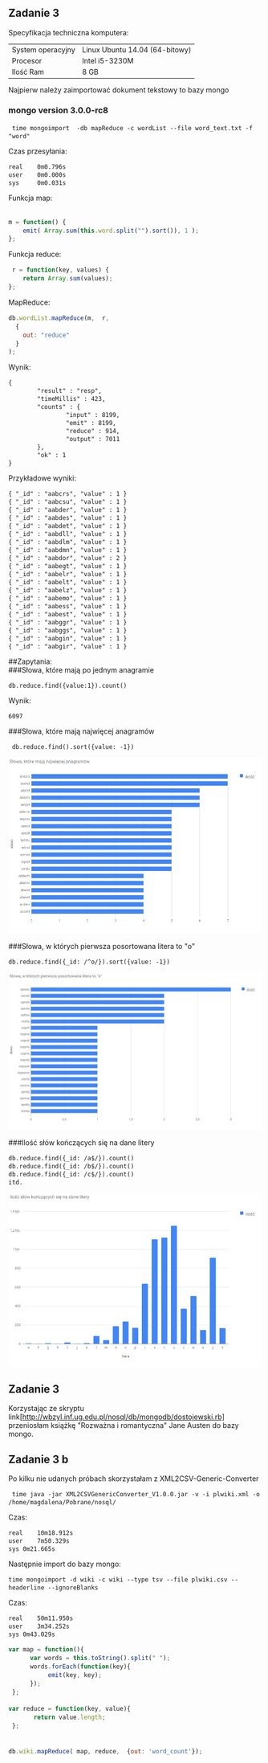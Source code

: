 ## Zadanie 3  


Specyfikacja techniczna komputera:  

|                       |                                  |
|-----------------------|---------------------------------|
| System operacyjny     | Linux Ubuntu 14.04 (64-bitowy) |
| Procesor              | Intel i5-3230M                  |
| Ilość Ram             | 8 GB                            |


Najpierw należy zaimportować dokument tekstowy to bazy mongo
### mongo version 3.0.0-rc8

```
 time mongoimport  -db mapReduce -c wordList --file word_text.txt -f "word"
 ```

 Czas przesyłania: 
 ```
real    0m0.796s
user    0m0.000s
sys     0m0.031s
```
 Funkcja map:
 ```js

 m = function() {    
     emit( Array.sum(this.word.split("").sort()), 1 );    
};

```
Funkcja reduce:
```js
 r = function(key, values) {   
    return Array.sum(values); 
};

```
MapReduce:
```js
db.wordList.mapReduce(m,  r,
  {
    out: "reduce"
  }
);
```
Wynik: 
```
{
        "result" : "resp",
        "timeMillis" : 423,
        "counts" : {
                "input" : 8199,
                "emit" : 8199,
                "reduce" : 914,
                "output" : 7011
        },
        "ok" : 1
}
```
Przykładowe wyniki:
```
{ "_id" : "aabcrs", "value" : 1 }
{ "_id" : "aabcsu", "value" : 1 }
{ "_id" : "aabder", "value" : 1 }
{ "_id" : "aabdes", "value" : 1 }
{ "_id" : "aabdet", "value" : 1 }
{ "_id" : "aabdll", "value" : 1 }
{ "_id" : "aabdlm", "value" : 1 }
{ "_id" : "aabdmn", "value" : 1 }
{ "_id" : "aabdor", "value" : 2 }
{ "_id" : "aabegt", "value" : 1 }
{ "_id" : "aabelr", "value" : 1 }
{ "_id" : "aabelt", "value" : 1 }
{ "_id" : "aabelz", "value" : 1 }
{ "_id" : "aabemo", "value" : 1 }
{ "_id" : "aabess", "value" : 1 }
{ "_id" : "aabest", "value" : 1 }
{ "_id" : "aabggr", "value" : 1 }
{ "_id" : "aabggs", "value" : 1 }
{ "_id" : "aabgin", "value" : 1 }
{ "_id" : "aabgir", "value" : 1 }
```
##Zapytania:  
###Słowa, które mają po jednym anagramie
 ```
db.reduce.find({value:1}).count()
 ```
 Wynik:
 ```
 6097
 ```
###Słowa, które mają najwięcej anagramów  
```
 db.reduce.find().sort({value: -1})
 ```

 ![GitHub Logo](/images/pbar1.png)  
  
###Słowa, w których pierwsza posortowana litera to "o"
````
db.reduce.find({_id: /^o/}).sort({value: -1})
````
![GitHub Logo](/images/pbar2.png)      

###Ilość słów kończących się na dane litery  
```
db.reduce.find({_id: /a$/}).count()
db.reduce.find({_id: /b$/}).count()
db.reduce.find({_id: /c$/}).count()
itd.
```
![GitHub Logo](/images/pbar3.png)   

## Zadanie 3  
Korzystając ze skryptu link[http://wbzyl.inf.ug.edu.pl/nosql/db/mongodb/dostojewski.rb] przeniosłam książkę 
"Rozważna i romantyczna" Jane Austen do bazy mongo.



## Zadanie 3 b  

Po kilku nie udanych próbach skorzystałam z XML2CSV-Generic-Converter
```
 time java -jar XML2CSVGenericConverter_V1.0.0.jar -v -i plwiki.xml -o /home/magdalena/Pobrane/nosql/
```
Czas:
```
real	10m18.912s
user	7m50.329s
sys	0m21.665s
```
Następnie import do bazy mongo:
```
time mongoimport -d wiki -c wiki --type tsv --file plwiki.csv --headerline --ignoreBlanks
```

Czas:

```
real	50m11.950s
user	3m34.252s
sys	0m43.029s
```
```js
var map = function(){     
      var words = this.toString().split(" ");             
      words.forEach(function(key){                 
           emit(key, key);             
      });           
 };

var reduce = function(key, value){                         
       return value.length;              
 };


db.wiki.mapReduce( map, reduce,  {out: 'word_count'});
```
